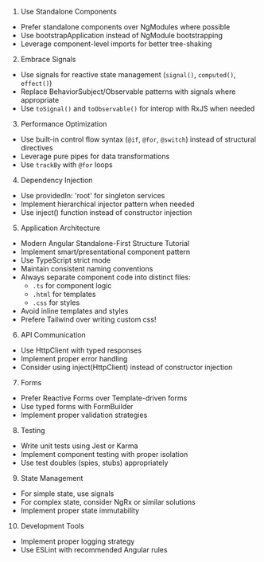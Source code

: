 1. Use Standalone Components
- Prefer standalone components over NgModules where possible
- Use bootstrapApplication instead of NgModule bootstrapping
- Leverage component-level imports for better tree-shaking


2. Embrace Signals
- Use signals for reactive state management (`signal()`, `computed()`, `effect()`)
- Replace BehaviorSubject/Observable patterns with signals where appropriate
- Use `toSignal()` and `toObservable()` for interop with RxJS when needed

3. Performance Optimization
- Use built-in control flow syntax (`@if`, `@for`, `@switch`) instead of structural directives
- Leverage pure pipes for data transformations
- Use `trackBy` with `@for` loops

4. Dependency Injection
- Use providedIn: 'root' for singleton services
- Implement hierarchical injector pattern when needed
- Use inject() function instead of constructor injection

5. Application Architecture
- Modern Angular Standalone-First Structure Tutorial
- Implement smart/presentational component pattern
- Use TypeScript strict mode
- Maintain consistent naming conventions
- Always separate component code into distinct files:
  * `.ts` for component logic
  * `.html` for templates
  * `.css` for styles
- Avoid inline templates and styles
- Prefere Tailwind over writing custom css!

6. API Communication
- Use HttpClient with typed responses
- Implement proper error handling
- Consider using inject(HttpClient) instead of constructor injection

7. Forms
- Prefer Reactive Forms over Template-driven forms
- Use typed forms with FormBuilder
- Implement proper validation strategies

8. Testing
- Write unit tests using Jest or Karma
- Implement component testing with proper isolation
- Use test doubles (spies, stubs) appropriately

9. State Management
- For simple state, use signals
- For complex state, consider NgRx or similar solutions
- Implement proper state immutability

10. Development Tools
- Implement proper logging strategy
- Use ESLint with recommended Angular rules